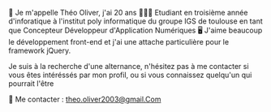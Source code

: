 👋 Je m'appelle Théo Oliver, j'ai 20 ans
👨🏽‍🎓 Etudiant en troisième année d'inforatique à l'institut poly informatique du groupe IGS de toulouse en tant que Concepteur Développeur d'Application Numériques
🖥️ J'aime beaucoup le développement front-end et j'ai une attache particulière pour le framework jQuery.

Je suis à la recherche d'une alternance, n'hésitez pas à me contacter si vous êtes intéréssés par mon profil, ou si vous connaissez quelqu'un qui pourrait l'être

📧 Me contacter : theo.oliver2003@gmail.Com
